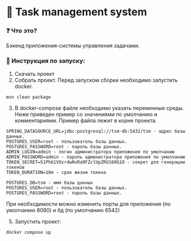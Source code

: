 # :handshake: Task management system

### :question: Что это?
Бэкенд приложения-системы управления задачами.

### :page_with_curl: Инструкция по запуску:
1. Скачать проект
2. Собрать проект. Перед запуском сборки необходимо запустить docker.
```shell
mvn clean package
```
3. В docker-compose файле необходимо указать переменные среды. Ниже приведен пример со значениями по умолчанию и комментариями.
Пример файла лежит в корне проекта.
```
SPRING_DATASOURCE_URL=jdbc:postgresql://tsm-db:5432/tsm - адрес базы данных.
POSTGRES_USER=root - пользователь базы данных.
POSTGRES_PASSWORD=root - пароль базы данных.
ADMIN_LOGIN=admin - логин администратора приложения по умолчанию
ADMIN_PASSWORD=admin - пароль администратора приложения по умолчанию
TOKEN_SECRET=51Ph61VOzrdwNvRa9FZclUpZRU160G1O - секрет для генерации токенов 
TOKEN_DURATION=10m - срок жизни токена
```
```
POSTGRES_DB=tsm - имя базы данных
POSTGRES_USER=root - пользователь базы данных.
POSTGRES_PASSWORD=root - пароль базы данных.

```
При необходимости можно изменить порты для приложения (по умолчанию 8080) и бд (по умолчанию 6542)

5. Запустить проект:
```shell
docker compose up
```
